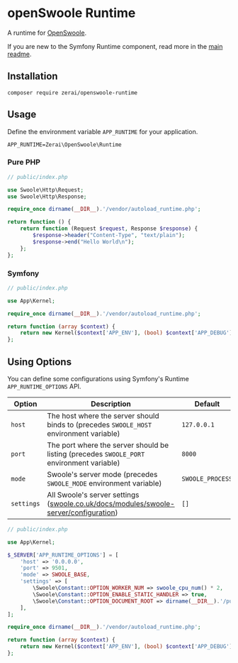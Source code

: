 # openSwoole Runtime

A runtime for [OpenSwoole](https://openswoole.com/).

If you are new to the Symfony Runtime component, read more in the [main readme](https://github.com/php-runtime/runtime).

## Installation

```
composer require zerai/openswoole-runtime
```

## Usage

Define the environment variable `APP_RUNTIME` for your application.

```
APP_RUNTIME=Zerai\OpenSwoole\Runtime
```

### Pure PHP

```php
// public/index.php

use Swoole\Http\Request;
use Swoole\Http\Response;

require_once dirname(__DIR__).'/vendor/autoload_runtime.php';

return function () {
    return function (Request $request, Response $response) {
        $response->header("Content-Type", "text/plain");
        $response->end("Hello World\n");
    };
};
```

### Symfony

```php
// public/index.php

use App\Kernel;

require_once dirname(__DIR__).'/vendor/autoload_runtime.php';

return function (array $context) {
    return new Kernel($context['APP_ENV'], (bool) $context['APP_DEBUG']);
};
```

## Using Options

You can define some configurations using Symfony's Runtime `APP_RUNTIME_OPTIONS` API.

| Option | Description | Default |
| --- | --- | --- |
| `host` | The host where the server should binds to (precedes `SWOOLE_HOST` environment variable) | `127.0.0.1` |
| `port` | The port where the server should be listing (precedes `SWOOLE_PORT` environment variable) | `8000` |
| `mode` | Swoole's server mode (precedes `SWOOLE_MODE` environment variable) | `SWOOLE_PROCESS` |
| `settings` | All Swoole's server settings ([swoole.co.uk/docs/modules/swoole-server/configuration](https://www.swoole.co.uk/docs/modules/swoole-server/configuration)) | `[]` |

```php
// public/index.php

use App\Kernel;

$_SERVER['APP_RUNTIME_OPTIONS'] = [
    'host' => '0.0.0.0',
    'port' => 9501,
    'mode' => SWOOLE_BASE,
    'settings' => [
        \Swoole\Constant::OPTION_WORKER_NUM => swoole_cpu_num() * 2,
        \Swoole\Constant::OPTION_ENABLE_STATIC_HANDLER => true,
        \Swoole\Constant::OPTION_DOCUMENT_ROOT => dirname(__DIR__).'/public'
    ],
];

require_once dirname(__DIR__).'/vendor/autoload_runtime.php';

return function (array $context) {
    return new Kernel($context['APP_ENV'], (bool) $context['APP_DEBUG']);
};
```
